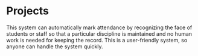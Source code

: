 # Projects

This system can automatically mark attendance by recognizing
the face of students or staff so that a particular discipline is maintained and no
human work is needed for keeping the record. This is a user-friendly system, so
anyone can handle the system quickly.
